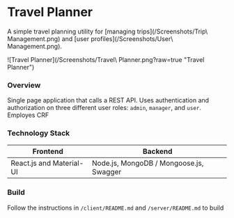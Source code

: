 # Travel Planner

A simple travel planning utility for [managing trips](/Screenshots/Trip\ Management.png) and [user profiles](/Screenshots/User\ Management.png).  

![Travel Planner](/Screenshots/Travel\ Planner.png?raw=true "Travel Planner")


### Overview 
Single page application that calls a REST API. Uses authentication and authorization on three different user roles:
`admin`, `manager`, and `user`.  Employes CRF


### Technology Stack

 Frontend                      |  Backend                                                              
 ------------------------------|----------------------------------
 React.js and Material-UI      |Node.js, MongoDB / Mongoose.js, Swagger
 
### Build
Follow the instructions in `/client/README.md` and `/server/README.md` to build 